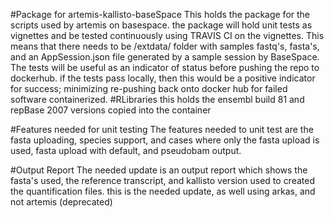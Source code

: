 #Package for artemis-kallisto-baseSpace
This holds the package for the scripts used by artemis on basespace.  the package will hold unit tests as vignettes and be tested continuously using TRAVIS CI on the vignettes.  This means that there needs to be /extdata/ folder with samples fastq's, fasta's, and an AppSession.json file generated by a sample session by BaseSpace.  The tests will be useful as an indicator of status before pushing the repo to dockerhub.  if the tests pass locally, then this would be a positive indicator for success; minimizing re-pushing back onto docker hub for failed software containerized.
#RLibraries
 this holds the ensembl build 81 and repBase 2007 versions copied into the container

#Features needed for unit testing
The features needed to unit test are the fasta uploading, species support, and cases where only the fasta upload is used, fasta upload with default,  and pseudobam output.

#Output Report
The needed update is an output report which shows the fasta's used, the reference transcript, and kallisto version used to created the quantification files.  this is the needed update, as well using arkas, and not artemis (deprecated)
